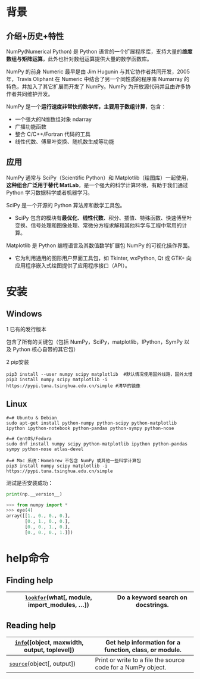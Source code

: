 # 背景

## 介绍+历史+特性

NumPy(Numerical Python) 是 Python 语言的一个扩展程序库，支持大量的**维度数组与矩阵运算**，此外也针对数组运算提供大量的数学函数库。



NumPy 的前身 Numeric 最早是由 Jim Hugunin 与其它协作者共同开发，2005 年，Travis Oliphant 在 Numeric 中结合了另一个同性质的程序库 Numarray 的特色，并加入了其它扩展而开发了 NumPy。NumPy 为开放源代码并且由许多协作者共同维护开发。



NumPy 是一个**运行速度非常快的数学库，主要用于数组计算**，包含：

- 一个强大的N维数组对象 ndarray
- 广播功能函数
- 整合 C/C++/Fortran 代码的工具
- 线性代数、傅里叶变换、随机数生成等功能



## 应用

NumPy 通常与 SciPy（Scientific Python）和 Matplotlib（绘图库）一起使用， **这种组合广泛用于替代 MatLab**，是一个强大的科学计算环境，有助于我们通过 Python 学习数据科学或者机器学习。



SciPy 是一个开源的 Python 算法库和数学工具包。

- SciPy 包含的模块有**最优化**、**线性代数**、积分、插值、特殊函数、快速傅里叶变换、信号处理和图像处理、常微分方程求解和其他科学与工程中常用的计算。



Matplotlib 是 Python 编程语言及其数值数学扩展包 NumPy 的可视化操作界面。

- 它为利用通用的图形用户界面工具包，如 Tkinter, wxPython, Qt 或 GTK+ 向应用程序嵌入式绘图提供了应用程序接口（API）。





# 安装

## Windows

1 已有的发行版本

包含了所有的关键包（包括 NumPy，SciPy，matplotlib，IPython，SymPy 以及 Python 核心自带的其它包）



2 pip安装

```shell
pip3 install --user numpy scipy matplotlib	#默认情况使用国外线路，国外太慢
pip3 install numpy scipy matplotlib -i https://pypi.tuna.tsinghua.edu.cn/simple	#清华的镜像
```



## Linux

```shell
#=# Ubuntu & Debian
sudo apt-get install python-numpy python-scipy python-matplotlib ipython ipython-notebook python-pandas python-sympy python-nose

#=# CentOS/Fedora
sudo dnf install numpy scipy python-matplotlib ipython python-pandas sympy python-nose atlas-devel

#=# Mac 系统：Homebrew 不包含 NumPy 或其他一些科学计算包
pip3 install numpy scipy matplotlib -i https://pypi.tuna.tsinghua.edu.cn/simple
```



测试是否安装成功：

```python
print(np.__version__)

>>> from numpy import *
>>> eye(4)
array([[1., 0., 0., 0.],
       [0., 1., 0., 0.],
       [0., 0., 1., 0.],
       [0., 0., 0., 1.]])
```





# help命令

## Finding help

| [`lookfor`](https://numpy.org/doc/stable/reference/generated/numpy.lookfor.html#numpy.lookfor)(what[, module, import_modules, …]) | Do a keyword search on docstrings. |
| ------------------------------------------------------------ | ---------------------------------- |

## Reading help

| [`info`](https://numpy.org/doc/stable/reference/generated/numpy.info.html#numpy.info)([object, maxwidth, output, toplevel]) | Get help information for a function, class, or module.       |
| ------------------------------------------------------------ | ------------------------------------------------------------ |
| [`source`](https://numpy.org/doc/stable/reference/generated/numpy.source.html#numpy.source)(object[, output]) | Print or write to a file the source code for a NumPy object. |

